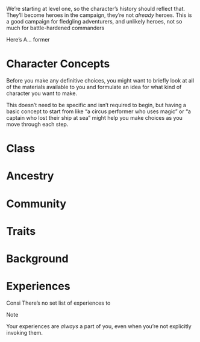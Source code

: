 
We’re starting at level one, so the character’s history should reflect that. They’ll become heroes in the campaign, they’re not *already* heroes. This is a good campaign for fledgling adventurers, and unlikely heroes, not so much for battle-hardened commanders

Here’s
A… former 

# Character Concepts
Before you make any definitive choices, you might want to briefly look at all of the materials available to you and formulate an idea for what kind of character you want to make. 

This doesn’t need to be specific and isn’t required to begin, but having a basic concept to start from like “a circus performer who uses magic” or “a captain who lost their ship at sea” might help you make choices as you move through each step.

# Class
# Ancestry
# Community
# Traits
# Background
# Experiences
Consi
There’s no set list of experiences to 
> [!note]
> Your experiences are *always* a part of you, even when you’re not explicitly invoking them. 
